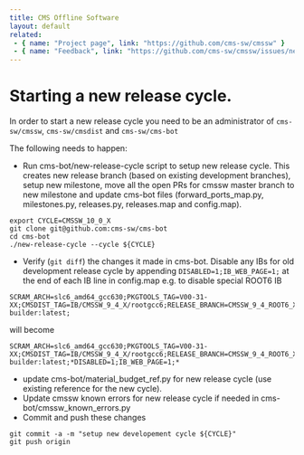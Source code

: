 ```yaml
---
title: CMS Offline Software
layout: default
related:
 - { name: "Project page", link: "https://github.com/cms-sw/cmssw" }
 - { name: "Feedback", link: "https://github.com/cms-sw/cmssw/issues/new" }
---
```

# Starting a new release cycle.

In order to start a new release cycle you need to be an administrator of  `cms-sw/cmssw`, `cms-sw/cmsdist` and `cms-sw/cms-bot`

The following needs to happen:

- Run cms-bot/new-release-cycle script to setup new release cycle. This creates new release branch (based on existing development branches), setup new milestone, move all the open PRs for cmssw master branch to new milestone and update cms-bot files (forward_ports_map.py, milestones.py, releases.py, releases.map and config.map).
```
export CYCLE=CMSSW_10_0_X
git clone git@github.com:cms-sw/cms-bot
cd cms-bot
./new-release-cycle --cycle ${CYCLE}
```
- Verify (`git diff`) the changes it made in cms-bot. Disable any IBs for old development release cycle by appending `DISABLED=1;IB_WEB_PAGE=1;` at the end of each IB line in config.map e.g. to disable special ROOT6 IB
```
SCRAM_ARCH=slc6_amd64_gcc630;PKGTOOLS_TAG=V00-31-XX;CMSDIST_TAG=IB/CMSSW_9_4_X/rootgcc6;RELEASE_BRANCH=CMSSW_9_4_ROOT6_X;RELEASE_QUEUE=CMSSW_9_4_ROOT6_X;BUILD_HOUR=23,00;DOCKER_IMG=cmssw/slc6-builder:latest;
```
will become
```
SCRAM_ARCH=slc6_amd64_gcc630;PKGTOOLS_TAG=V00-31-XX;CMSDIST_TAG=IB/CMSSW_9_4_X/rootgcc6;RELEASE_BRANCH=CMSSW_9_4_ROOT6_X;RELEASE_QUEUE=CMSSW_9_4_ROOT6_X;BUILD_HOUR=23,00;DOCKER_IMG=cmssw/slc6-builder:latest;*DISABLED=1;IB_WEB_PAGE=1;*
```
- update cms-bot/material_budget_ref.py for new release cycle (use existing reference for the new cycle).
- Update cmssw known errors for new release cycle if needed in cms-bot/cmssw_known_errors.py
- Commit and push these changes
```
git commit -a -m "setup new developement cycle ${CYCLE}"
git push origin
```

[CMSDIST]: https://github.com/cms-sw/cmsdist
[PKGTOOLS]: https://github.com/cms-sw/pkgtools
[CMSSW]: https://github.com/cms-sw/cmssw
